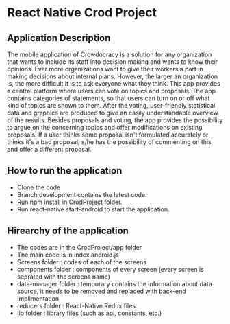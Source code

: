 
# React Native Crod Project

## Application Description
The mobile application of Crowdocracy is a solution for any organization that wants to include its staff into decision making and wants to know their opinions. Ever more organizations want to give their workers a part in making decisions about internal plans. However, the larger an organization is, the more difficult it is to ask everyone what they think. This app provides a central platform where users can vote on topics and proposals. The app contains categories of statements, so that users can turn on or off what kind of topics are shown to them. After the voting, user-friendly statistical data and graphics are produced to give an easily understandable overview of the results. 
	Besides proposals and voting, the app provides the possibility to argue on the concerning topics and offer modifications on existing proposals. If a user thinks some proposal isn't formulated accurately or thinks it's a bad proposal, s/he has the possibility of commenting on this and offer a different proposal.

## How to run the application
- Clone the code
- Branch development contains the latest code.
- Run npm install in CrodProject folder.
- Run react-native start-android to start the application.

## Hirearchy of the application
- The codes are in the CrodProject/app folder
- The main code is in index.android.js
- Screens folder : codes of each of the screens
- components folder : components of every screen (every screen is seprated with the screens name)
- data-manager folder : temporary contains the information about data source, it needs to be removed and replaced with back-end implimentation
- reducers folder : React-Native Redux files
- lib folder : library files (such as api, constants, etc.)
